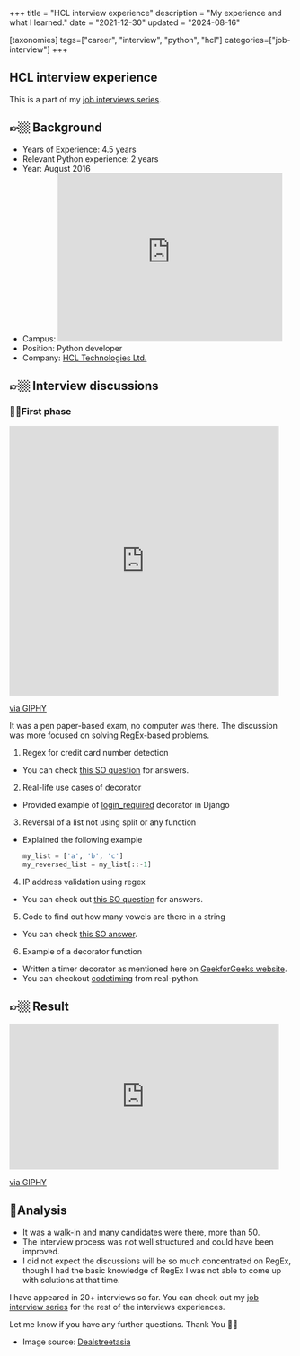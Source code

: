 +++
title = "HCL interview experience"
description = "My experience and what I learned."
date = "2021-12-30"
updated = "2024-08-16"

[taxonomies]
tags=["career", "interview", "python", "hcl"]
categories=["job-interview"]
+++

## HCL interview experience

This is a part of my [job interviews series](https://blog.soumendrak.com/series/job-interview). 

## 👉🏼 Background

- Years of Experience: 4.5 years
- Relevant Python experience: 2 years
- Year: August 2016
- Campus: <iframe src="https://www.google.com/maps/embed?pb=!1m18!1m12!1m3!1d3889.9928778325343!2d77.6718032!3d12.8437363!2m3!1f0!2f0!3f0!3m2!1i1024!2i768!4f13.1!3m3!1m2!1s0x3bae14bed0844fd1%3A0xe740ad12ff967924!2sHCL%20Technologies%20Ltd.!5e0!3m2!1sen!2sin!4v1640808868068!5m2!1sen!2sin" width="400" height="300" style="border:0;" allowfullscreen="" loading="lazy"></iframe>
- Position: Python developer
- Company: [HCL Technologies Ltd.](https://www.hcltech.com/)

## 👉🏼 Interview discussions


### ☝🏼First phase


<iframe src="https://giphy.com/embed/7vAwzgBZGdQCQ0DSC3" width="480" height="480" frameBorder="0" class="giphy-embed" allowFullScreen></iframe><p><a href="https://giphy.com/gifs/SportsManias-emoji-sportsmanias-7vAwzgBZGdQCQ0DSC3">via GIPHY</a></p>


It was a pen paper-based exam, no computer was there. The discussion was more focused on solving RegEx-based problems.

1. Regex for credit card number detection
  - You can check [this SO question](https://stackoverflow.com/q/33227309/5014656) for answers.
2. Real-life use cases of decorator
  - Provided example of [login_required](https://www.fullstackpython.com/django-contrib-auth-decorators-login-required-examples.html) decorator in Django
3. Reversal of a list not using split or any function
  - Explained the following example
    ```python
    my_list = ['a', 'b', 'c']
    my_reversed_list = my_list[::-1]
    ```
4. IP address validation using regex
  - You can check out [this SO question](https://stackoverflow.com/q/3462784/5014656) for answers.
5. Code to find out how many vowels are there in a string
  - You can check [this SO answer](https://stackoverflow.com/a/25885108/5014656).
6. Example of a decorator function
  - Written a timer decorator as mentioned here on [GeekforGeeks website](https://www.geeksforgeeks.org/timing-functions-with-decorators-python/).
  - You can checkout [codetiming](https://github.com/realpython/codetiming) from real-python.

## 👉🏼 Result

<iframe src="https://giphy.com/embed/uioRxCBKjr24K44GJF" width="480" height="260" frameBorder="0" class="giphy-embed" allowFullScreen></iframe><p><a href="https://giphy.com/gifs/theupsidefilm-movie-trailer-the-upside-film-uioRxCBKjr24K44GJF">via GIPHY</a></p>


## 🤔Analysis

- It was a walk-in and many candidates were there, more than 50.
- The interview process was not well structured and could have been improved.
- I did not expect the discussions will be so much concentrated on RegEx, though I had the basic knowledge of RegEx I was not able to come up with solutions at that time.

I have appeared in 20+ interviews so far. You can check out my [job interview series](https://blog.soumendrak.com/series/job-interview) for the rest of the interviews experiences.

Let me know if you have any further questions. Thank You 🙏🏼

- Image source: [Dealstreetasia](https://www.dealstreetasia.com/stories/hcl-technologies-dws-207813/)